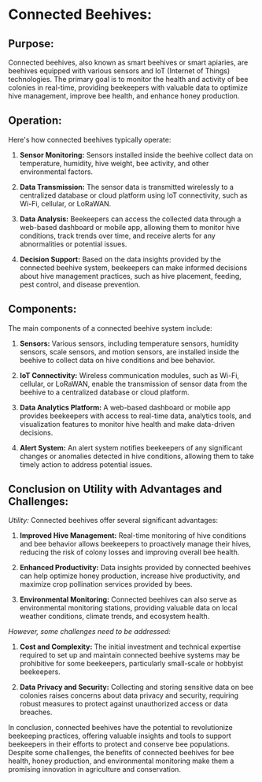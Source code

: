 # Connected Beehives:

## Purpose:

Connected beehives, also known as smart beehives or smart apiaries, are beehives equipped with various sensors and IoT (Internet of Things) technologies. The primary goal is to monitor the health and activity of bee colonies in real-time, providing beekeepers with valuable data to optimize hive management, improve bee health, and enhance honey production.

## Operation:

Here's how connected beehives typically operate:

1. **Sensor Monitoring:** Sensors installed inside the beehive collect data on temperature, humidity, hive weight, bee activity, and other environmental factors.

2. **Data Transmission:** The sensor data is transmitted wirelessly to a centralized database or cloud platform using IoT connectivity, such as Wi-Fi, cellular, or LoRaWAN.

3. **Data Analysis:** Beekeepers can access the collected data through a web-based dashboard or mobile app, allowing them to monitor hive conditions, track trends over time, and receive alerts for any abnormalities or potential issues.

4. **Decision Support:** Based on the data insights provided by the connected beehive system, beekeepers can make informed decisions about hive management practices, such as hive placement, feeding, pest control, and disease prevention.

## Components:

The main components of a connected beehive system include:

1. **Sensors:** Various sensors, including temperature sensors, humidity sensors, scale sensors, and motion sensors, are installed inside the beehive to collect data on hive conditions and bee behavior.

2. **IoT Connectivity:** Wireless communication modules, such as Wi-Fi, cellular, or LoRaWAN, enable the transmission of sensor data from the beehive to a centralized database or cloud platform.

3. **Data Analytics Platform:** A web-based dashboard or mobile app provides beekeepers with access to real-time data, analytics tools, and visualization features to monitor hive health and make data-driven decisions.

4. **Alert System:** An alert system notifies beekeepers of any significant changes or anomalies detected in hive conditions, allowing them to take timely action to address potential issues.

## Conclusion on Utility with Advantages and Challenges:

*Utility:* Connected beehives offer several significant advantages:

1. **Improved Hive Management:** Real-time monitoring of hive conditions and bee behavior allows beekeepers to proactively manage their hives, reducing the risk of colony losses and improving overall bee health.

2. **Enhanced Productivity:** Data insights provided by connected beehives can help optimize honey production, increase hive productivity, and maximize crop pollination services provided by bees.

3. **Environmental Monitoring:** Connected beehives can also serve as environmental monitoring stations, providing valuable data on local weather conditions, climate trends, and ecosystem health.

*However, some challenges need to be addressed:*

1. **Cost and Complexity:** The initial investment and technical expertise required to set up and maintain connected beehive systems may be prohibitive for some beekeepers, particularly small-scale or hobbyist beekeepers.

2. **Data Privacy and Security:** Collecting and storing sensitive data on bee colonies raises concerns about data privacy and security, requiring robust measures to protect against unauthorized access or data breaches.

In conclusion, connected beehives have the potential to revolutionize beekeeping practices, offering valuable insights and tools to support beekeepers in their efforts to protect and conserve bee populations. Despite some challenges, the benefits of connected beehives for bee health, honey production, and environmental monitoring make them a promising innovation in agriculture and conservation.
